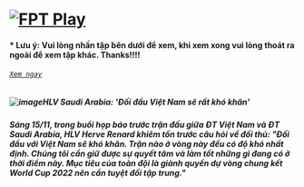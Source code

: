 # [![FPT Play](https://user-images.githubusercontent.com/75318518/141979460-cfc56a6d-0e38-4e25-8aad-80c6620a1996.png)](https://admin1509.github.io/fptplay.vn/)

#### * Lưu ý: Vui lòng nhấn tập bên dưới để xem, khi xem xong vui lòng thoát ra ngoài để xem tập khác. Thanks!!!!

###### [`Xem ngay`](https://bitly.com/3HtNeUz)
##### ![image](https://user-images.githubusercontent.com/75318518/141980388-3576da9a-9827-43b1-86d1-047e1a2fb5a9.png)HLV Saudi Arabia: 'Đối đầu Việt Nam sẽ rất khó khăn'
##### Sáng 15/11, trong buổi họp báo trước trận đấu giữa ĐT Việt Nam và ĐT Saudi Arabia, HLV Herve Renard khiêm tốn trước câu hỏi về đối thủ: "Đối đầu với Việt Nam sẽ khó khăn. Trận nào ở vòng này đều có độ khó nhất định. Chúng tôi cần giữ được sự quyết tâm và làm tốt những gì đang có ở thời điểm này. Mục tiêu của toàn đội là giành quyền dự vòng chung kết World Cup 2022 nên cần tuyệt đối tập trung."
